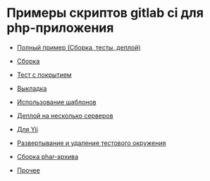 Примеры скриптов gitlab ci для php-приложения
=============================================

* [Полный пример (Сборка, тесты, деплой)](gitlab.yml)
* [Сборка](build.yml)
* [Тест с покрытием](tests.yml)
* [Выкладка](deploy.yml)
* [Использование шаблонов](templates.yml)
* [Деплой на несколько серверов](multi_deploy.yml)
* [Для Yii](Yii.yml)
* [Развертывание и удаление тестового окружения](create_environment_for_branch.yml)

* [Сборка phar-архива](create_phar/phar.yml)
* [Прочее](other.yml)
